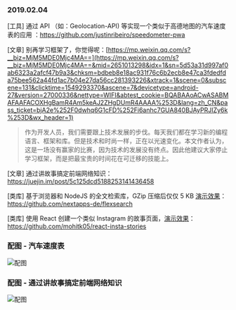 ### 2019.02.04

[工具] 通过 API （如：Geolocation-API) 等实现一个类似于高德地图的汽车速度表的应用 ：<https://github.com/justinribeiro/speedometer-pwa>

[文章] 别再学习框架了，你觉得呢：[https://mp.weixin.qq.com/s?__biz=MjM5MDE0Mjc4MA==](https://mp.weixin.qq.com/s?__biz=MjM5MDE0Mjc4MA==&mid=2651013298&idx=1&sn=5d53a31d997af0ab6323a2afcf47b9a3&chksm=bdbeb8e18ac931f76c6b2ecb8e47ca3fdedfda75bee562a44fd1ac7b04e27da56cc281393226&xtrack=1&scene=0&subscene=131&clicktime=1549293370&ascene=7&devicetype=android-27&version=27000336&nettype=WIFI&abtest_cookie=BQABAAoACwASABMAFAAFACOXHgBamR4Am5keAJ2ZHgDUmR4AAAA%253D&lang=zh_CN&pass_ticket=bjA2e%252F0dwhq6G1cFD%252Fi6anhc7GUA840BJAyPRJIZy6k%253D&wx_header=1)
> 作为开发人员，我们需要跟上技术发展的步伐。每天我们都在学习新的编程语言、框架和库。但是技术和时尚一样，正在以光速变化。本文作者认为，这是一场没有赢家的比赛，因为技术的发展没有终点。因此他建议大家停止学习框架，而是把最宝贵的时间花在可迁移的技能上。

[文章] 通过讲故事搞定前端网络知识：<https://juejin.im/post/5c125dcd5188253141436458>

[类库] 基于浏览器和 NodeJS 的全文检索库，GZip 压缩后仅仅 5 KB  [演示效果](https://raw.githack.com/nextapps-de/flexsearch/master/demo/autocomplete.html)：<https://github.com/nextapps-de/flexsearch>

[类库] 使用 React 创建一个类似 Instagram 的故事页面，[演示效果](https://mohitk05.github.io/react-insta-stories/)：<https://github.com/mohitk05/react-insta-stories>

### 配图 - 汽车速度表
![配图](https://user-images.githubusercontent.com/643503/49669717-0fbc7180-fa17-11e8-84a3-17c74c2d87a1.jpg)

### 配图 - 通过讲故事搞定前端网络知识
![配图](https://user-gold-cdn.xitu.io/2018/12/13/167a83b603a15edb?imageView2/0/w/1280/h/960/format/webp/ignore-error/1)
